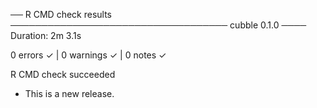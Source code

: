 ── R CMD check results ─────────────────────────────────── cubble 0.1.0 ────
Duration: 2m 3.1s

0 errors ✓ | 0 warnings ✓ | 0 notes ✓

R CMD check succeeded

* This is a new release.
